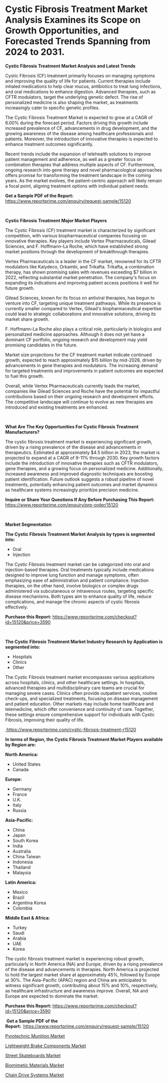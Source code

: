 <p><h1>Cystic Fibrosis Treatment Market Analysis Examines its Scope on Growth Opportunities, and Forecasted Trends Spanning from 2024 to 2031.</h1></p><p><strong>Cystic Fibrosis Treatment Market Analysis and Latest Trends</strong></p>
<p><p>Cystic Fibrosis (CF) treatment primarily focuses on managing symptoms and improving the quality of life for patients. Current therapies include inhaled medications to help clear mucus, antibiotics to treat lung infections, and oral medications to enhance digestion. Advanced therapies, such as CFTR modulators, target the underlying genetic defect. The rise of personalized medicine is also shaping the market, as treatments increasingly cater to specific genetic profiles.</p><p>The Cystic Fibrosis Treatment Market is expected to grow at a CAGR of 6.00% during the forecast period. Factors driving this growth include increased prevalence of CF, advancements in drug development, and the growing awareness of the disease among healthcare professionals and patients. Moreover, the introduction of innovative therapies is expected to enhance treatment outcomes significantly.</p><p>Recent trends include the expansion of telehealth solutions to improve patient management and adherence, as well as a greater focus on combination therapies that address multiple aspects of CF. Furthermore, ongoing research into gene therapy and novel pharmacological approaches offers promise for transforming the treatment landscape in the coming years. As the market evolves, the patient-centric approach will likely remain a focal point, aligning treatment options with individual patient needs.</p></p>
<p><strong>Get a Sample PDF of the Report:&nbsp;</strong> <a href="https://www.reportprime.com/enquiry/request-sample/15120?utm_campaign=1167&utm_medium=2&utm_source=Github&utm_content=ia&utm_term=29112024&utm_id=cystic-fibrosis-treatment">https://www.reportprime.com/enquiry/request-sample/15120</a></p>
<p>&nbsp;</p>
<p><strong>Cystic Fibrosis Treatment Major Market Players</strong></p>
<p><p>The Cystic Fibrosis (CF) treatment market is characterized by significant competition, with various biopharmaceutical companies focusing on innovative therapies. Key players include Vertex Pharmaceuticals, Gilead Sciences, and F. Hoffmann-La Roche, which have established strong market positions through the development of breakthrough therapies.</p><p>Vertex Pharmaceuticals is a leader in the CF market, renowned for its CFTR modulators like Kalydeco, Orkambi, and Trikafta. Trikafta, a combination therapy, has shown promising sales with revenues exceeding $7 billion in 2022, reflecting substantial market penetration. The company's focus on expanding its indications and improving patient access positions it well for future growth.</p><p>Gilead Sciences, known for its focus on antiviral therapies, has begun to venture into CF, targeting unique treatment pathways. While its presence is currently smaller compared to Vertex, Gilead's biopharmaceutical expertise could lead to strategic collaborations and innovative solutions, driving its market share growth.</p><p>F. Hoffmann-La Roche also plays a critical role, particularly in biologics and personalized medicine approaches. Although it does not yet have a dominant CF portfolio, ongoing research and development may yield promising candidates in the future.</p><p>Market size projections for the CF treatment market indicate continued growth, expected to reach approximately $15 billion by mid-2028, driven by advancements in gene therapies and modulators. The increasing demand for targeted treatments and improvements in patient outcomes are expected to fuel this growth.</p><p>Overall, while Vertex Pharmaceuticals currently leads the market, companies like Gilead Sciences and Roche have the potential for impactful contributions based on their ongoing research and development efforts. The competitive landscape will continue to evolve as new therapies are introduced and existing treatments are enhanced.</p></p>
<p>&nbsp;</p>
<p><strong>What Are The Key Opportunities For Cystic Fibrosis Treatment Manufacturers?</strong></p>
<p><p>The cystic fibrosis treatment market is experiencing significant growth, driven by a rising prevalence of the disease and advancements in therapeutics. Estimated at approximately $4.5 billion in 2023, the market is projected to expand at a CAGR of 9-11% through 2030. Key growth factors include the introduction of innovative therapies such as CFTR modulators, gene therapies, and a growing focus on personalized medicine. Additionally, increased awareness and improved diagnostic techniques are boosting patient identification. Future outlook suggests a robust pipeline of novel treatments, potentially enhancing patient outcomes and market dynamics as healthcare systems increasingly prioritize precision medicine.</p></p>
<p><strong>Inquire or Share Your Questions If Any Before Purchasing This Report:</strong> <a href="https://www.reportprime.com/enquiry/pre-order/15120?utm_campaign=1167&utm_medium=2&utm_source=Github&utm_content=ia&utm_term=29112024&utm_id=cystic-fibrosis-treatment">https://www.reportprime.com/enquiry/pre-order/15120</a></p>
<p>&nbsp;</p>
<p><strong>Market Segmentation</strong></p>
<p><strong>The Cystic Fibrosis Treatment Market Analysis by types is segmented into:</strong></p>
<p><ul><li>Oral</li><li>Injection</li></ul></p>
<p><p>The Cystic Fibrosis treatment market can be categorized into oral and injection-based therapies. Oral treatments typically include medications designed to improve lung function and manage symptoms, often emphasizing ease of administration and patient compliance. Injection therapies, on the other hand, involve biologics or complex drugs administered via subcutaneous or intravenous routes, targeting specific disease mechanisms. Both types aim to enhance quality of life, reduce complications, and manage the chronic aspects of cystic fibrosis effectively.</p></p>
<p><strong>Purchase this Report:&nbsp;</strong><a href="https://www.reportprime.com/checkout?id=15120&price=3590&utm_campaign=1167&utm_medium=2&utm_source=Github&utm_content=ia&utm_term=29112024&utm_id=cystic-fibrosis-treatment">https://www.reportprime.com/checkout?id=15120&price=3590</a></p>
<p>&nbsp;</p>
<p><strong>The Cystic Fibrosis Treatment Market Industry Research by Application is segmented into:</strong></p>
<p><ul><li>Hospitals</li><li>Clinics</li><li>Other</li></ul></p>
<p><p>The Cystic Fibrosis treatment market encompasses various applications across hospitals, clinics, and other healthcare settings. In hospitals, advanced therapies and multidisciplinary care teams are crucial for managing severe cases. Clinics often provide outpatient services, routine check-ups, and specialized treatments, focusing on disease management and patient education. Other markets may include home healthcare and telemedicine, which offer convenience and continuity of care. Together, these settings ensure comprehensive support for individuals with Cystic Fibrosis, improving their quality of life.</p></p>
<p><a href="https://www.reportprime.com/cystic-fibrosis-treatment-r15120?utm_campaign=1167&utm_medium=2&utm_source=Github&utm_content=ia&utm_term=29112024&utm_id=cystic-fibrosis-treatment">&nbsp;https://www.reportprime.com/cystic-fibrosis-treatment-r15120</a></p>
<p><strong>In terms of Region, the Cystic Fibrosis Treatment Market Players available by Region are:</strong></p>
<p>
    <p> <strong> North America: </strong>
        <ul>
            <li>United States</li>
            <li>Canada</li>
        </ul>
        </p> 
    <p> <strong> Europe: </strong>
        <ul>
            <li>Germany</li>
            <li>France</li>
            <li>U.K.</li>
            <li>Italy</li>
            <li>Russia</li>
        </ul>
        </p> 
    <p> <strong> Asia-Pacific: </strong>
        <ul>
            <li>China</li>
            <li>Japan</li>
            <li>South Korea</li>
            <li>India</li>
            <li>Australia</li>
            <li>China Taiwan</li>
            <li>Indonesia</li>
            <li>Thailand</li>
            <li>Malaysia</li>
        </ul>
        </p> 
    <p> <strong> Latin America: </strong>
        <ul>
            <li>Mexico</li>
            <li>Brazil</li>
            <li>Argentina Korea</li>
            <li>Colombia</li>
        </ul>
        </p> 
    <p> <strong> Middle East & Africa: </strong>
        <ul>
            <li>Turkey</li>
            <li>Saudi</li>
            <li>Arabia</li>
            <li>UAE</li>
            <li>Korea</li>
        </ul>
    </p>
    </p>
<p><p>The cystic fibrosis treatment market is experiencing robust growth, particularly in North America (NA) and Europe, driven by a rising prevalence of the disease and advancements in therapies. North America is projected to hold the largest market share at approximately 45%, followed by Europe at 30%. The Asia-Pacific (APAC) region and China are anticipated to witness significant growth, contributing about 15% and 10%, respectively, as healthcare infrastructure and awareness improve. Overall, NA and Europe are expected to dominate the market.</p></p>
<p><strong>Purchase this Report: </strong><a href="https://www.reportprime.com/checkout?id=15120&price=3590&utm_campaign=1167&utm_medium=2&utm_source=Github&utm_content=ia&utm_term=29112024&utm_id=cystic-fibrosis-treatment">https://www.reportprime.com/checkout?id=15120&price=3590</a></p>
<p>&nbsp;<strong>Get a Sample PDF of the Report:&nbsp;&nbsp;</strong><a href="https://www.reportprime.com/enquiry/request-sample/15120?utm_campaign=1167&utm_medium=2&utm_source=Github&utm_content=ia&utm_term=29112024&utm_id=cystic-fibrosis-treatment">https://www.reportprime.com/enquiry/request-sample/15120</a></p>
<p><strong></strong></p>
<p><p><a href="https://issuu.com/reportprime-2/docs/pyrotechnic-munition-market-size-2030.pptx?utm_campaign=1167&utm_medium=2&utm_source=Github&utm_content=ia&utm_term=29112024&utm_id=cystic-fibrosis-treatment">Pyrotechnic Munition Market</a></p><p><a href="https://issuu.com/reportprime-2/docs/lightweight-brake-components-market-size-2030.pptx?utm_campaign=1167&utm_medium=2&utm_source=Github&utm_content=ia&utm_term=29112024&utm_id=cystic-fibrosis-treatment">Lightweight Brake Components Market</a></p><p><a href="https://www.linkedin.com/pulse/street-skateboards-market-analysis-report-global-insights-region-qnxwc?utm_campaign=1167&utm_medium=2&utm_source=Github&utm_content=ia&utm_term=29112024&utm_id=cystic-fibrosis-treatment">Street Skateboards Market</a></p><p><a href="https://www.linkedin.com/pulse/biomimetic-materials-market-size-share-analysis-growth-8hbbe?utm_campaign=1167&utm_medium=2&utm_source=Github&utm_content=ia&utm_term=29112024&utm_id=cystic-fibrosis-treatment">Biomimetic Materials Market</a></p><p><a href="https://www.linkedin.com/pulse/digital-transformation-chain-drive-systems-industry-market-mg0ue?utm_campaign=1167&utm_medium=2&utm_source=Github&utm_content=ia&utm_term=29112024&utm_id=cystic-fibrosis-treatment">Chain Drive Systems Market</a></p></p>
